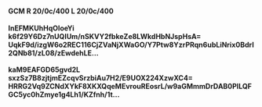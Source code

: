 #### GCM R 20/0c/400 L 20/0c/400
**InEFMKUhHqOIoeYi**<br/>**k6f29Y6Dz7nUQIUm/nSKVY2fbkeZe8LWkdHbNJspHsA=**<br/>**UqkF9d/izgW6o2REC116CjZVaNjXWaGO/Y7Ptw8YzrPRqn6ubLiNrix0BdrI2QNb81/zL08/zEwdehLE...**<br/><br/>
**kaM9EAFGD65gvd2L**<br/>**sxzSz7B8zjtjmEZcqvSrzbiAu7H2/E9UOX224XzwXC4=**<br/>**HRRG2Vq9ZCNdXYkF8XKXQqeMEvrouREosrL/w9aGMmmDrDAB0PlLQFGC5yc0hZmye1g4Lh1/KZfnh/1t...**
